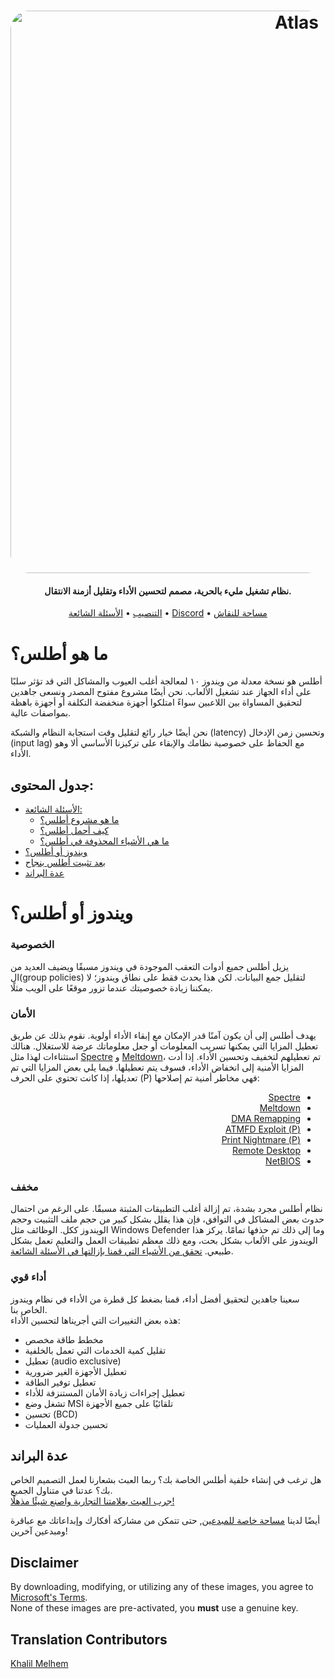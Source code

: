 <h1 align="center">
  <a href="http://atlasos.net"><img src="https://i.imgur.com/xV08gIt.png" alt="Atlas" width="900" style="border-radius: 30px"></a>
</h1>

<h4 align="center">نظام تشغيل مليء بالحرية، مصمم لتحسين الأداء وتقليل أزمنة الانتقال.</h4>

<p align="center">
  <a href="https://github.com/Atlas-OS/Atlas/wiki/2.-Installing">التنصيب</a>
  •
  <a href="https://github.com/Atlas-OS/Atlas/wiki/1.-FAQ#contents">الأسئلة الشائعة</a>
  •
  <a href="https://discord.com/servers/atlas-795710270000332800" target="_blank">Discord</a>
  •
  <a href="https://forum.atlasos.net">مساحة للنقاش</a>
</p>

# ما هو أطلس؟

أطلس هو نسخة معدلة من ويندوز ١٠ لمعالجة أغلب العيوب والمشاكل التي قد تؤثر سلبًا على أداء الجهاز عند تشغيل الألعاب. نحن أيضًا مشروع مفتوح المصدر ونسعى جاهدين لتحقيق المساواة بين اللاعبين سواءً امتلكوا أجهزة منخفضة التكلفة أو أجهزة باهظة بمواصفات عالية.

نحن أيضًا خيار رائع لتقليل وقت استجابة النظام والشبكة (latency) وتحسين زمن الإدخال (input lag) مع الحفاظ على خصوصية نظامك والإبقاء على تركيزنا الأساسي ألا وهو الأداء.

## جدول المحتوى:

<ul>
<li><a href="https://github.com/Atlas-OS/Atlas/wiki/1.-FAQ">الأسئلة الشائعة:</a><ul><li><a href="https://github.com/Atlas-OS/Atlas/wiki/1.-FAQ#11-what-is-the-atlas-project">ما هو مشروع أطلس؟</a></li>
<li><a href="https://github.com/Atlas-OS/Atlas/wiki/1.-FAQ#12-how-do-i-install-atlas-os">كيف أحمل أطلس؟</a></li>
<li><a href="https://github.com/Atlas-OS/Atlas/wiki/1.-FAQ#13-whats-removed-in-atlas-os">ما هي الأشياء المحذوفة في أطلس؟</a></li></ul></li>
<li><a href="#windows-vs-atlas">ويندوز أو أطلس؟</a></li>
<li><a href="https://github.com/Atlas-OS/Atlas/wiki/3.-Post-Install">بعد تثبيت أطلس بنجاح</a></li>
<li><a href="https://raw.githubusercontent.com/Atlas-OS/Atlas/main/img/brand-kit.zip">عدة البراند</a></li>
</ul>

## <h1 id="windows-vs-atlas">ويندوز أو أطلس؟</h1>

### **الخصوصية**

يزيل أطلس جميع أدوات التعقب الموجودة في ويندوز مسبقًا ويضيف العديد من ال(group policies) لتقليل جمع البيانات. لكن هذا يحدث فقط على نطاق ويندوز؛ لا يمكننا زيادة خصوصيتك عندما تزور موقعًا على الويب مثلًا.

### **الأمان**

يهدف أطلس إلى أن يكون آمنًا قدر الإمكان مع إبقاء الأداء أولوية. نقوم بذلك عن طريق تعطيل المزايا التي يمكنها تسريب المعلومات أو جعل معلوماتك عرضة للاستغلال. هنالك استثناءات لهذا مثل [Spectre](https://spectreattack.com/spectre.pdf) و [Meltdown](https://meltdownattack.com/meltdown.pdf)، تم تعطيلهم لتخفيف وتحسين الأداء. إذا أدت المزايا الأمنية إلى انخفاض الأداء، فسوف يتم تعطيلها. فيما يلي بعض المزايا التي تم تعديلها، إذا كانت تحتوي على الحرف (P) فهي مخاطر أمنية تم إصلاحها:

<ul dir="rtl">
  <li><a href="https://spectreattack.com/spectre.pdf">Spectre</a></li>
  <li><a href="https://meltdownattack.com/meltdown.pdf">Meltdown</a></li>
  <li><a href="https://docs.microsoft.com/en-us/windows/security/information-protection/kernel-dma-protection-for-thunderbolt">DMA Remapping</a></li>
  <li><a href="https://msrc.microsoft.com/update-guide/en-US/vulnerability/CVE-2020-1020">(P) ATMFD Exploit</a></li>
  <li><a href="https://us-cert.cisa.gov/ncas/current-activity/2021/06/30/printnightmare-critical-windows-print-spooler-vulnerability">(P) Print Nightmare</a></li>
  <li><a href="https://cve.mitre.org/cgi-bin/cvekey.cgi?keyword=Windows+Remote+Desktop">Remote Desktop</a></li>
  <li><a href="https://en.wikipedia.org/wiki/NetBIOS">NetBIOS</a></li>
</ul>

### **مخفف**

نظام أطلس مجرد بشدة، تم إزالة أغلب التطبيقات المثبتة مسبقًا. على الرغم من احتمال حدوث بعض المشاكل في التوافق، فإن هذا يقلل بشكل كبير من حجم ملف التثبيت وحجم الويندوز ككل. الوظائف مثل Windows Defender وما إلى ذلك تم حذفها تمامًا. يركز هذا الويندوز على الألعاب بشكل بحت، ومع ذلك معظم تطبيقات العمل والتعليم تعمل بشكل طبيعي. [تحقق من الأشياء التي قمنا بإزالتها في الأسئلة الشائعة](https://github.com/Atlas-OS/Atlas/wiki/1.-FAQ#13-whats-removed-in-atlas-os).

### **أداء قوي**

سعينا جاهدين لتحقيق أفضل أداء، قمنا بضغط كل قطرة من الأداء في نظام ويندوز الخاص بنا. <br/> هذه بعض التغييرات التي أجريناها لتحسين الأداء:

<ul>
<li>مخطط طاقة مخصص</li>
<li>تقليل كمية الخدمات التي تعمل بالخلفية</li>
<li>تعطيل (audio exclusive)</li>
<li>تعطيل الأجهزة الغير ضرورية</li>
<li>تعطيل توفير الطاقة</li>
<li>تعطيل إجراءات زيادة الأمان المستنزفة للأداء</li>
<li>تشغل وضع MSI تلقائيًا على جميع الأجهزة</li>
<li>تحسين (BCD)</li>
<li>تحسين جدولة العمليات</li>
</ul>

## عدة البراند

هل ترغب في إنشاء خلفية أطلس الخاصة بك؟ ربما العبث بشعارنا لعمل التصميم الخاص بك؟ عدتنا في متناول الجميع. <br/> [جرب العبث بعلامتنا التجارية واصنع شيئًا مذهلًا!](https://github.com/Atlas-OS/Atlas/blob/main/img/brand-kit.zip?raw=true)

أيضًا لدينا [مساحة خاصة للمبدعين](https://github.com/Atlas-OS/Atlas/discussions/categories/community-artwork), حتى تتمكن من مشاركة أفكارك وإبداعاتك مع عباقرة ومبدعين آخرين!

## Disclaimer

By downloading, modifying, or utilizing any of these images, you agree to [Microsoft's Terms](https://www.microsoft.com/en-us/Useterms/Retail/Windows/10/UseTerms_Retail_Windows_10_English.htm). <br/> None of these images are pre-activated, you **must** use a genuine key.

## Translation Contributors

[Khalil Melhem](https://github.com/pewpewded)
